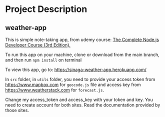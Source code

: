 # Project Description

## weather-app
This is simple note-taking app, from udemy course: <a href="https://www.udemy.com/course/the-complete-nodejs-developer-course-2/">The Complete Node.js Developer Course (3rd Edition).</a>

To run this app on your machine, clone or download from the main branch, and then run `npm install` on terminal

To view this app, go to: https://sinaga-weather-app.herokuapp.com/

In `src` folder, in `utils` folder, you need to provide your access token from https://www.mapbox.com for `geocode.js` file and access key from https://www.weatherstack.com for `forecast.js`.

Change my access_token and access_key with your token and key. You need to create account for both sites. Read the documentation provided by those sites.
